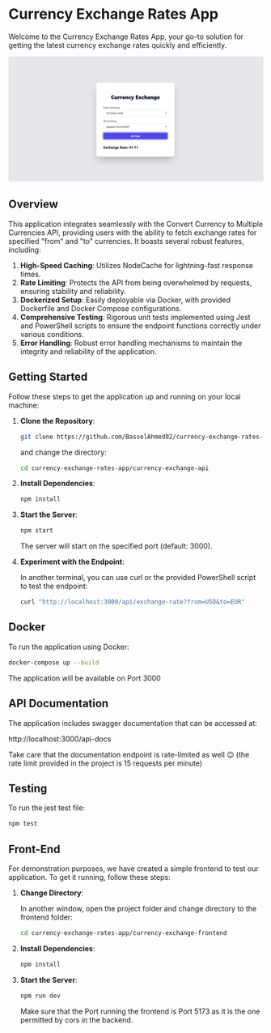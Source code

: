 # Currency Exchange Rates App

Welcome to the Currency Exchange Rates App, your go-to solution for getting the latest currency exchange rates quickly and efficiently.

![Currency Exchange](./images/App.png)

## Overview

This application integrates seamlessly with the Convert Currency to Multiple Currencies API, providing users with the ability to fetch exchange rates for specified "from" and "to" currencies. It boasts several robust features, including:

1. **High-Speed Caching**: Utilizes NodeCache for lightning-fast response times.
2. **Rate Limiting**: Protects the API from being overwhelmed by requests, ensuring stability and reliability.
3. **Dockerized Setup**: Easily deployable via Docker, with provided Dockerfile and Docker Compose configurations.
4. **Comprehensive Testing**: Rigorous unit tests implemented using Jest and PowerShell scripts to ensure the endpoint functions correctly under various conditions.
5. **Error Handling**: Robust error handling mechanisms to maintain the integrity and reliability of the application.

## Getting Started

Follow these steps to get the application up and running on your local machine:

1. **Clone the Repository**:

   ```bash
   git clone https://github.com/BasselAhmed02/currency-exchange-rates-app.git
   ```

   and change the directory:

   ```bash
   cd currency-exchange-rates-app/currency-exchange-api
   ```

2. **Install Dependencies**:

   ```bash
   npm install
   ```

3. **Start the Server**:

   ```bash
   npm start
   ```

   The server will start on the specified port (default: 3000).

4. **Experiment with the Endpoint**:

   In another terminal, you can use curl or the provided PowerShell script to test the endpoint:

   ```bash
   curl "http://localhost:3000/api/exchange-rate?from=USD&to=EUR"
   ```

## Docker

To run the application using Docker:

```bash
docker-compose up --build
```

The application will be available on Port 3000

## API Documentation

The application includes swagger documentation that can be accessed at:

http://localhost:3000/api-docs

Take care that the documentation endpoint is rate-limited as well 😉 (the rate limit provided in the project is 15 requests per minute)

## Testing

To run the jest test file:

```bash
npm test
```

## Front-End

For demonstration purposes, we have created a simple frontend to test our application. To get it running, follow these steps:

1. **Change Directory**:

   In another window, open the project folder and change directory to the frontend folder:

   ```bash
   cd currency-exchange-rates-app/currency-exchange-frontend
   ```

2. **Install Dependencies**:
   ```bash
   npm install
   ```
3. **Start the Server**:

   ```bash
   npm run dev
   ```

   Make sure that the Port running the frontend is Port 5173 as it is the one permitted by cors in the backend.
